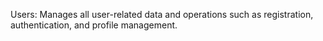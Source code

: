 Users: Manages all user-related data and operations such as registration, authentication, and profile management.
